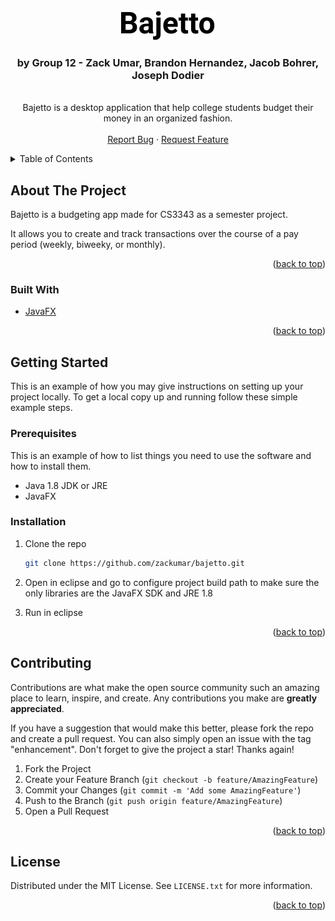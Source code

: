 <div id="top"></div>

<!-- PROJECT LOGO -->
<br />
<div align="center">
  <a href="https://github.com/zackumar/bajetto">
    <img src="assets/Bajetto.png" alt="Logo">
  </a>

  <p align="center">
  <h3>by Group 12 - Zack Umar, Brandon Hernandez, Jacob Bohrer, Joseph Dodier</h3>
    <br/>
    Bajetto is a desktop application that help college students budget their money in an organized fashion.
    <br />
    <br />
    <a href="https://github.com/zackumar/bajetto/issues">Report Bug</a>
    ·
    <a href="https://github.com/zackumar/bajetto/issues">Request Feature</a>
  </p>
</div>

<!-- TABLE OF CONTENTS -->
<details>
  <summary>Table of Contents</summary>
  <ol>
    <li>
      <a href="#about-the-project">About The Project</a>
      <ul>
        <li><a href="#built-with">Built With</a></li>
      </ul>
    </li>
    <li>
      <a href="#getting-started">Getting Started</a>
      <ul>
        <li><a href="#prerequisites">Prerequisites</a></li>
        <li><a href="#installation">Installation</a></li>
      </ul>
    </li>
    <li><a href="#contributing">Contributing</a></li>
    <li><a href="#license">License</a></li>
  </ol>
</details>

<!-- ABOUT THE PROJECT -->

## About The Project

Bajetto is a budgeting app made for CS3343 as a semester project.

It allows you to create and track transactions over the course of a pay period (weekly, biweeky, or monthly).

<p align="right">(<a href="#top">back to top</a>)</p>

### Built With

- [JavaFX](https://openjfx.io/)

<p align="right">(<a href="#top">back to top</a>)</p>

<!-- GETTING STARTED -->

## Getting Started

This is an example of how you may give instructions on setting up your project locally.
To get a local copy up and running follow these simple example steps.

### Prerequisites

This is an example of how to list things you need to use the software and how to install them.

- Java 1.8 JDK or JRE
- JavaFX

### Installation

1. Clone the repo
   ```sh
   git clone https://github.com/zackumar/bajetto.git
   ```
   
3. Open in eclipse and go to configure project build path to make sure the only libraries are the JavaFX SDK and JRE 1.8

2. Run in eclipse

<p align="right">(<a href="#top">back to top</a>)</p>

<!-- CONTRIBUTING -->

## Contributing

Contributions are what make the open source community such an amazing place to learn, inspire, and create. Any contributions you make are **greatly appreciated**.

If you have a suggestion that would make this better, please fork the repo and create a pull request. You can also simply open an issue with the tag "enhancement".
Don't forget to give the project a star! Thanks again!

1. Fork the Project
2. Create your Feature Branch (`git checkout -b feature/AmazingFeature`)
3. Commit your Changes (`git commit -m 'Add some AmazingFeature'`)
4. Push to the Branch (`git push origin feature/AmazingFeature`)
5. Open a Pull Request

<p align="right">(<a href="#top">back to top</a>)</p>

<!-- LICENSE -->

## License

Distributed under the MIT License. See `LICENSE.txt` for more information.

<p align="right">(<a href="#top">back to top</a>)</p>

<!-- MARKDOWN LINKS & IMAGES -->
<!-- https://www.markdownguide.org/basic-syntax/#reference-style-links -->

[contributors-shield]: https://img.shields.io/github/contributors/zackumar/bajetto.svg?style=for-the-badge
[contributors-url]: https://github.com/zackumar/bajetto/graphs/contributors
[forks-shield]: https://img.shields.io/github/forks/zackumar/bajetto.svg?style=for-the-badge
[forks-url]: https://github.com/zackumar/bajetto/network/members
[stars-shield]: https://img.shields.io/github/stars/zackumar/bajetto.svg?style=for-the-badge
[stars-url]: https://github.com/zackumar/bajetto/stargazers
[issues-shield]: https://img.shields.io/github/issues/zackumar/bajetto.svg?style=for-the-badge
[issues-url]: https://github.com/zackumar/bajetto/issues
[license-shield]: https://img.shields.io/github/license/zackumar/bajetto.svg?style=for-the-badge
[license-url]: https://github.com/zackumar/bajetto/blob/master/LICENSE.txt
[product-screenshot]: images/screenshot.png
